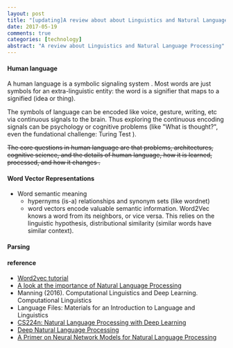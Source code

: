 ```yaml
---
layout: post
title: "[updating]A review about about Linguistics and Natural Language Processing"
date: 2017-05-19
comments: true
categories: [technology]
abstract: "A review about Linguistics and Natural Language Processing"
---
```


#### Human language
A human language is a symbolic signaling system . Most words are just symbols for an extra-linguistic entity: the word is a signifier that maps to a signified (idea or thing).

The symbols of language can be encoded like voice, gesture, writing, etc via continuous signals to the brain. Thus exploring the continuous encoding signals can be psychology or cognitive problems (like "What is thought?", even the fundational challenge: Turing Test ).

<del>The core questions in human language are that problems, architectures, cognitive science, and the details of human language, how it is learned, processed, and how it changes .</del>


#### Word Vector Representations
 * Word semantic meaning
   - hypernyms (is-a) relationships and synonym sets (like wordnet)
   - word vectors encode valuable semantic information. Word2Vec knows a word from its neighbors, or vice versa. This relies on the linguistic hypothesis, distributional similarity (similar words have similar context).


#### Parsing

#### #


#### reference
* [Word2vec tutorial](http://mccormickml.com/assets/word2vec/Alex_Minnaar_Word2Vec_Tutorial_Part_I_The_Skip-Gram_Model.pdf)
* [A look at the importance of Natural Language Processing](http://mitp.nautil.us/article/170/last-words-computational-linguistics-and-deep-learning)
* Manning (2016). Computational Linguistics and Deep Learning. Computational Linguistics
* Language Files: Materials for an Introduction to Language and Linguistics
* [CS224n: Natural Language Processing with Deep Learning](http://web.stanford.edu/class/cs224n/index.html)
* [Deep Natural Language Processing](https://github.com/oxford-cs-deepnlp-2017/lectures)
* [A Primer on Neural Network Models for Natural Language Processing](http://pquentin.github.io/nnlp/nnlp.html)

